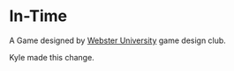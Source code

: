 # In-Time

A Game designed by [Webster University](https://webster.edu) game design club. 


Kyle made this change.
